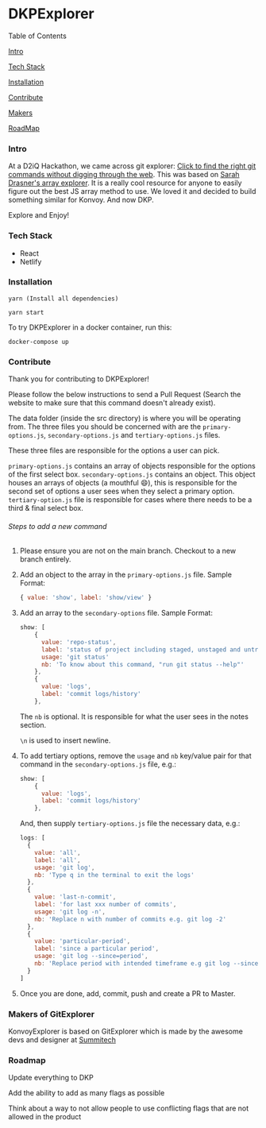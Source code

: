 # DKPExplorer
Table of Contents

[Intro](https://github.com/msdolbey/dkpexplorer#intro)

[Tech Stack](https://github.com/msdolbey/dkpexplorer/blob/main/README.md#tech-stack)

[Installation](https://github.com/msdolbey/dkpexplorer/blob/main/README.md#installation)

[Contribute](https://github.com/msdolbey/dkpexplorer/blob/main/README.md#contribute)

[Makers](https://github.com/msdolbey/dkpexplorer/blob/main/README.md#makers-of-gitexplorer)

[RoadMap](https://github.com/msdolbey/dkpexplorer/blob/main/README.md#roadmap)

### Intro

At a D2iQ Hackathon, we came across git explorer: [Click to find the right git commands without digging through the web](https://gitexplorer.com). This was based on [Sarah Drasner's array explorer](https://github.com/sdras/array-explorer). It is a really cool resource for anyone to easily figure out the best JS array method to use. We loved it and decided to build something similar for Konvoy. And now DKP.

Explore and Enjoy! 

### Tech Stack

- React
- Netlify

### Installation

```
yarn (Install all dependencies)

yarn start
```

To try DKPExplorer in a docker container, run this:

```
docker-compose up
```

### Contribute

Thank you for contributing to DKPExplorer!

Please follow the below instructions to send a Pull Request (Search the website to make sure that this command doesn't already exist).

The data folder (inside the src directory) is where you will be operating from. The three files you should be concerned with are the `primary-options.js`, `secondary-options.js` and `tertiary-options.js` files. 

These three files are responsible for the options a user can pick. 

`primary-options.js` contains an array of objects responsible for the options of the first select box. 
`secondary-options.js` contains an object. This object houses an arrays of objects (a mouthful :smile:), this is responsible for the second set of options a user sees when they select a primary option. 
`tertiary-option.js` file is responsible for cases where there needs to be a third & final select box.

###### Steps to add a new command

1.  Please ensure you are not on the main branch. Checkout to a new branch entirely.

1.  Add an object to the array in the `primary-options.js` file. Sample Format:

    ```js
    { value: 'show', label: 'show/view' }
    ```

1.  Add an array to the `secondary-options` file. Sample Format:

    ```js
    show: [
        {
          value: 'repo-status',
          label: 'status of project including staged, unstaged and untracked files',
          usage: 'git status'
          nb: 'To know about this command, "run git status --help"'
        },
        {
          value: 'logs',
          label: 'commit logs/history'
        },
    ```
  
    The `nb` is optional. It is responsible for what the user sees in the notes section. 

    `\n` is used to insert newline.

1.  To add tertiary options, remove the `usage` and `nb` key/value pair for that command in the `secondary-options.js` file, e.g.:

    ```js
    show: [
        {
          value: 'logs',
          label: 'commit logs/history'
        },
    ```

    And, then supply `tertiary-options.js` file the necessary data, e.g.:

    ```js
    logs: [
      {
        value: 'all',
        label: 'all',
        usage: 'git log',
        nb: 'Type q in the terminal to exit the logs'
      },
      {
        value: 'last-n-commit',
        label: 'for last xxx number of commits',
        usage: 'git log -n',
        nb: 'Replace n with number of commits e.g. git log -2'
      },
      {
        value: 'particular-period',
        label: 'since a particular period',
        usage: 'git log --since=period',
        nb: 'Replace period with intended timeframe e.g git log --since=3days. You can use dates like 2018-12-31.\n\n Similar flags are --until, --before, --after'
      }
    ]
    ```

1.  Once you are done, add, commit, push and create a PR to Master.

### Makers of GitExplorer

KonvoyExplorer is based on GitExplorer which is made by the awesome devs and designer at [Summitech](https://summitech.ng)

### Roadmap

Update everything to DKP

Add the ability to add as many flags as possible

Think about a way to not allow people to use conflicting flags that are not allowed in the product
